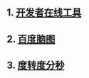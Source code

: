 ## 1. [开发者在线工具](https://tool.lu/)
## 2. [百度脑图](http://naotu.baidu.com/)
## 3. [度转度分秒](../du2dfm.html)